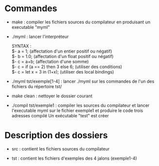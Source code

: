 # Commandes

* make : compiler les fichiers sources du compilateur en produisant un executable "myml"

* ./myml : lancer l'interpréteur

	SYNTAX : <br/>
	$- a = 1;  (affectation d'un entier positif ou négatif) <br/>
	$- b = 1.0;  (affectation d'un float positif ou négatif) <br/>
	$- c = a+b; (affectation d'une somme) <br/>
	$- c = if (a == 2) then 3 else 6;  (utiliser des conditions) <br/>
	$- c = let x = 3 in (1+x);  (utiliser des local bindings)<br/>
	 
* ./myml tst/exemple[1-4]  :  lancer ./myml sur les commandes de l'un des fichiers du répertoire tst/


* make clean : nettoyer le dossier courant


* ./compil tst/exemple1 : compiler les sources du compilateur et lancer l'executable myml sur le fichier exemple1 et produire le code trois adresses compilé
  	   		  Un exécutable "test" est créer



# Description des dossiers 

* src : contient les fichiers sources du compilateur

* tst : contient les fichiers d'exemples des 4 jalons (exemple1-4)

	
